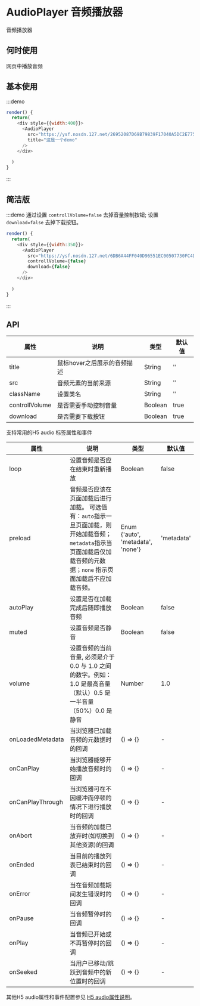 # AudioPlayer 音频播放器

音频播放器

## 何时使用

网页中播放音频

## 基本使用

:::demo 

```js
render() {
  return(
    <div style={{width:400}}>
      <AudioPlayer
        src="https://ysf.nosdn.127.net/26952087D69B79839F17040A5DC2E775.wav"
        title="这是一个demo"
      />
    </div>
    
  )
}
```
:::

## 简洁版
:::demo 通过设置 `controllVolume=false` 去掉音量控制按钮; 设置 `download=false` 去掉下载按钮。

```js
render() {
  return(
    <div style={{width:350}}>
      <AudioPlayer
        src="https://ysf.nosdn.127.net/6DB6A44FF040D96551EC00507730FC4D.wav"
        controllVolume={false}
        download={false}
      />
    </div>
    
  )
}
```
:::

## API
| 属性      | 说明    | 类型      | 默认值   |
|---------- |-------- |----------   |-------- |
| title   | 鼠标hover之后展示的音频描述 | String | '' |
| src |  音频元素的当前来源 | String | '' |
| className | 设置类名 | String | '' |
| controllVolume | 是否需要手动控制音量 | Boolean | true |
| download | 是否需要下载按钮 | Boolean | true |

支持常用的H5 audio 标签属性和事件

| 属性      | 说明    | 类型      | 默认值   |
|---------- |-------- |----------   |-------- |
| loop | 设置音频是否应在结束时重新播放 | Boolean | false |
| preload  | 音频是否应该在页面加载后进行加载。 可选值有：`auto`指示一旦页面加载，则开始加载音频；`metadata`指示当页面加载后仅加载音频的元数据；`none` 指示页面加载后不应加载音频。 | Enum {'auto', 'metadata', 'none'} | 'metadata' |
| autoPlay | 设置是否在加载完成后随即播放音频 | Boolean | false |
| muted | 设置音频是否静音 | Boolean | false |
| volume  | 设置音频的当前音量, 必须是介于 0.0 与 1.0 之间的数字。例如：1.0 是最高音量（默认）0.5 是一半音量 （50%）0.0 是静音  | Number |  1.0  |
| onLoadedMetadata     | 当浏览器已加载音频的元数据时的回调   | () => {}   |   -   |
| onCanPlay  | 当浏览器能够开始播放音频时的回调    | () => {}    |  -  |
| onCanPlayThrough  | 当浏览器可在不因缓冲而停顿的情况下进行播放时的回调    | () => {}   | - |
| onAbort  | 当音频的加载已放弃时(如切换到其他资源)的回调  | () => {}    |  -  |
| onEnded  | 当目前的播放列表已结束时的回调  | () => {}    |  -  |
| onError  | 当在音频加载期间发生错误时的回调    | () => {}    | - |
| onPause  | 当音频暂停时的回调  | () => {}    |  -  |
| onPlay  | 当音频已开始或不再暂停时的回调   | () => {}    |  -  |
| onSeeked  | 当用户已移动/跳跃到音频中的新位置时的回调   | () => {}    | -  |

其他H5 audio属性和事件配置参见 [H5 audio属性说明](http://www.w3school.com.cn/jsref/dom_obj_audio.asp)。
